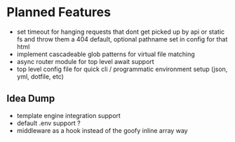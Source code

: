 # Planned Features

- set timeout for hanging requests that dont get picked up by api or static fs and throw them a 404 default, optional pathname set in config for that html
- implement cascadeable glob patterns for virtual file matching
- async router module for top level await support
- top level config file for quick cli / programmatic environment setup (json, yml, dotfile, etc)


## Idea Dump
- template engine integration support
- default .env support ?
- middleware as a hook instead of the goofy inline array way
